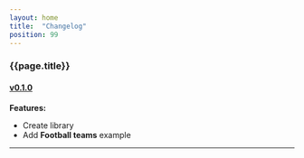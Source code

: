 ```yaml
---
layout: home 
title:  "Changelog"
position: 99
---
```


### {{page.title}}

#### [v0.1.0](https://github.com/artemkorsakov/scalenium/releases/tag/v0.1.0)

**Features:**

- Create library
- Add **Football teams** example

---
